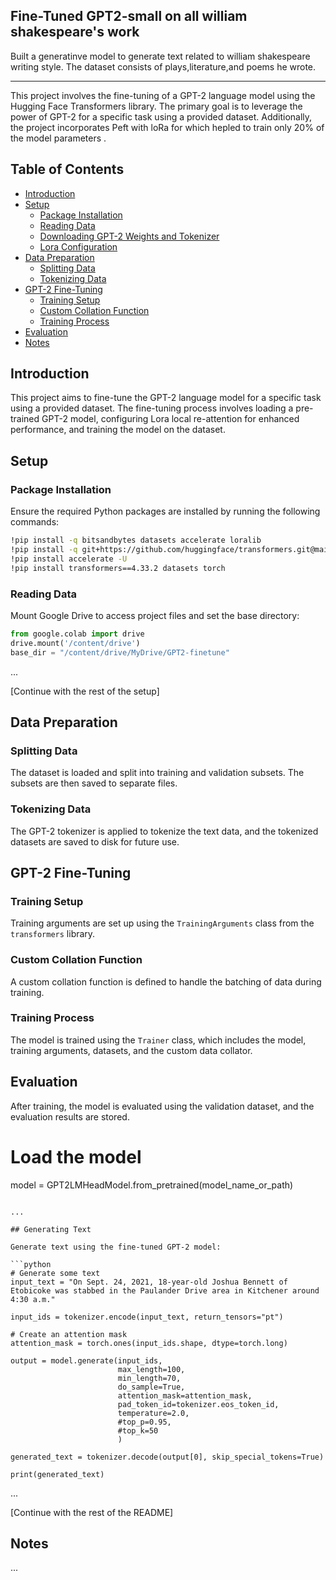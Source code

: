 ## Fine-Tuned GPT2-small on all william shakespeare's work
Built a generatinve model to generate text related to william shakespeare writing style.
The dataset consists of plays,literature,and poems he wrote.


---


This project involves the fine-tuning of a GPT-2 language model using the Hugging Face Transformers library. The primary goal is to leverage the power of GPT-2 for a specific task using a provided dataset. Additionally, the project incorporates Peft with loRa for which hepled to train only 20% of the model parameters .

## Table of Contents

- [Introduction](#introduction)
- [Setup](#setup)
  - [Package Installation](#package-installation)
  - [Reading Data](#reading-data)
  - [Downloading GPT-2 Weights and Tokenizer](#downloading-gpt-2-weights-and-tokenizer)
  - [Lora Configuration](#lora-configuration)
- [Data Preparation](#data-preparation)
  - [Splitting Data](#splitting-data)
  - [Tokenizing Data](#tokenizing-data)
- [GPT-2 Fine-Tuning](#gpt-2-fine-tuning)
  - [Training Setup](#training-setup)
  - [Custom Collation Function](#custom-collation-function)
  - [Training Process](#training-process)
- [Evaluation](#evaluation)
- [Notes](#notes)

## Introduction

This project aims to fine-tune the GPT-2 language model for a specific task using a provided dataset. The fine-tuning process involves loading a pre-trained GPT-2 model, configuring Lora local re-attention for enhanced performance, and training the model on the dataset.

## Setup

### Package Installation

Ensure the required Python packages are installed by running the following commands:

```bash
!pip install -q bitsandbytes datasets accelerate loralib
!pip install -q git+https://github.com/huggingface/transformers.git@main git+https://github.com/huggingface/peft.git
!pip install accelerate -U
!pip install transformers==4.33.2 datasets torch
```

### Reading Data

Mount Google Drive to access project files and set the base directory:

```python
from google.colab import drive
drive.mount('/content/drive')
base_dir = "/content/drive/MyDrive/GPT2-finetune"
```

...

[Continue with the rest of the setup]

## Data Preparation

### Splitting Data

The dataset is loaded and split into training and validation subsets. The subsets are then saved to separate files.

### Tokenizing Data

The GPT-2 tokenizer is applied to tokenize the text data, and the tokenized datasets are saved to disk for future use.

## GPT-2 Fine-Tuning

### Training Setup

Training arguments are set up using the `TrainingArguments` class from the `transformers` library.

### Custom Collation Function

A custom collation function is defined to handle the batching of data during training.

### Training Process

The model is trained using the `Trainer` class, which includes the model, training arguments, datasets, and the custom data collator.

## Evaluation

After training, the model is evaluated using the validation dataset, and the evaluation results are stored.






# Load the model
model = GPT2LMHeadModel.from_pretrained(model_name_or_path)
```

...

## Generating Text

Generate text using the fine-tuned GPT-2 model:

```python
# Generate some text
input_text = "On Sept. 24, 2021, 18-year-old Joshua Bennett of Etobicoke was stabbed in the Paulander Drive area in Kitchener around 4:30 a.m."

input_ids = tokenizer.encode(input_text, return_tensors="pt")

# Create an attention mask
attention_mask = torch.ones(input_ids.shape, dtype=torch.long)

output = model.generate(input_ids,
                        max_length=100,
                        min_length=70,
                        do_sample=True,
                        attention_mask=attention_mask,
                        pad_token_id=tokenizer.eos_token_id,
                        temperature=2.0,
                        #top_p=0.95,
                        #top_k=50
                        )

generated_text = tokenizer.decode(output[0], skip_special_tokens=True)

print(generated_text)
```

...

[Continue with the rest of the README]

## Notes

...
